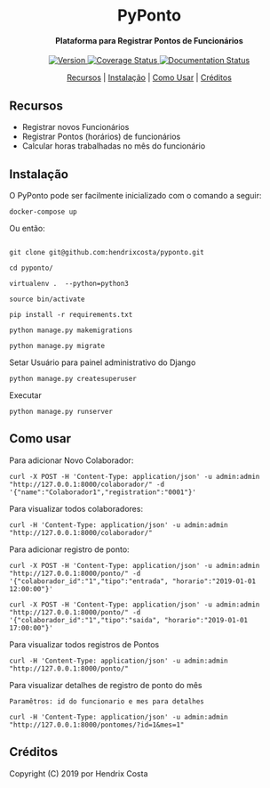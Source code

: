 
<h1 align="center">
  PyPonto
  <br>
</h1>

<h4 align="center">Plataforma para Registrar Pontos de Funcionários</h4>

<p align="center">

  <a href="https://travis-ci.org/hendrixcosta/pyponto">
    <img src="https://travis-ci.org/hendrixcosta/pyponto.svg?branch=master&style=flat-square" alt="Version">
  </a>
  
  <a href='https://coveralls.io/github/hendrixcosta/pyponto?branch=master'>
    <img src='https://coveralls.io/repos/github/hendrixcosta/pyponto/badge.svg?branch=master' alt='Coverage Status' />
  </a>

  <a href='https://pyponto.readthedocs.io/en/latest/?badge=latest'>
    <img src='https://readthedocs.org/projects/pyponto/badge/?version=latest' alt='Documentation Status' />
  </a>
  
  
<p align="center">
  <a href="#recursos">Recursos</a> |
  <a href="#instalação">Instalação</a> |
  <a href="#como-usar">Como Usar</a> |
  <a href="#créditos">Créditos</a>
</p>


## Recursos

-   Registrar novos Funcionários
-   Registrar Pontos (horários) de funcionários
-   Calcular horas trabalhadas no mês do funcionário


## Instalação

O PyPonto pode ser facilmente inicializado com o comando a seguir:

```shell
docker-compose up
```

Ou então:

```shell

git clone git@github.com:hendrixcosta/pyponto.git

cd pyponto/

virtualenv .  --python=python3

source bin/activate

pip install -r requirements.txt

python manage.py makemigrations

python manage.py migrate

```


Setar Usuário para painel administrativo do Django

```shell
python manage.py createsuperuser
```


Executar
```shell
python manage.py runserver
```


## Como usar


Para adicionar Novo Colaborador:
```shell
curl -X POST -H 'Content-Type: application/json' -u admin:admin "http://127.0.0.1:8000/colaborador/" -d '{"name":"Colaborador1","registration":"0001"}'
```

Para visualizar todos colaboradores:
```shell
curl -H 'Content-Type: application/json' -u admin:admin "http://127.0.0.1:8000/colaborador/"
```

Para adicionar registro de ponto:
```shell
curl -X POST -H 'Content-Type: application/json' -u admin:admin "http://127.0.0.1:8000/ponto/" -d '{"colaborador_id":"1","tipo":"entrada", "horario":"2019-01-01 12:00:00"}'

curl -X POST -H 'Content-Type: application/json' -u admin:admin "http://127.0.0.1:8000/ponto/" -d '{"colaborador_id":"1","tipo":"saida", "horario":"2019-01-01 17:00:00"}'
```

Para visualizar todos registros de Pontos
```shell
curl -H 'Content-Type: application/json' -u admin:admin "http://127.0.0.1:8000/ponto/"
```

Para visualizar detalhes de registro de ponto do mês

    Paramêtros: id do funcionario e mes para detalhes

```shell
curl -H 'Content-Type: application/json' -u admin:admin "http://127.0.0.1:8000/pontomes/?id=1&mes=1"
```


## Créditos

Copyright (C) 2019 por Hendrix Costa
